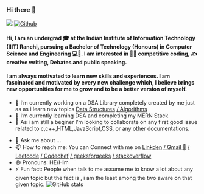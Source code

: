 ### Hi there 👋 
![](https://visitor-badge.laobi.icu/badge?page_id=Rishav9852Kumar)    [![Github](https://img.shields.io/github/followers/Rishav9852Kumar?label=Follow&style=social)](https://github.com/Rishav9852Kumar)
#### Hi, I am an undergrad 🎓 at the Indian Institute of Information Technology (IIIT) Ranchi[.](https://www.linkedin.com/in/rishav-kumar-iiitranchi/?lipi=urn%3Ali%3Apage%3Ad_flagship3_profile_view_base%3BmZXSCFStSCGADlZ6ID5exg%3D%3D#) pursuing a Bachelor of Technology (Honours) in Computer Science and Engineering 💻🤖. I am interested in 👨‍💻 competitive coding, ✍️ creative writing, Debates and public speaking.

#### I am always motivated to learn new skills and experiences. I am fascinated and motivated by every new challenge which, I believe brings new opportunities for me to grow and to be a better version of myself.
- 🔭 I’m currently working on a DSA Library completely created by me just as as i learn new topics [Data Structures](https://github.com/Rishav9852Kumar/Data-Structure-) [/ Algorithms](https://github.com/Rishav9852Kumar/Algorithms-and-implementations-of-Queues-and-stacks-in-commotion-examples)
- 🌱 I’m currently learning DSA and completing my MERN Stack
- 👯 As i am still a beginer I’m looking to collaborate on any first good issue related to c,c++,HTML,JavaScript,CSS, or any other documentations.
<!--🤔 I’m looking for help with App development and Kotlin -->
- 💬 Ask me about ...
- 📫 How to reach me: You can Connect with me on [Linkden](linkedin.com/in/rishav-kumar-iiitranchi) [/ Gmail 📧](rishavkumaraug2000@gmail.com) [/ Leetcode](https://leetcode.com/rishavkumaraug20005212/) [/ Codechef](https://www.codechef.com/users/rishavkum_123) [/ geeksforgeeks](https://auth.geeksforgeeks.org/user/rishavkumaraug20005212/practice/) [/ stackoverflow](https://stackoverflow.com/users/16449946/rishav-kumar?tab=profile)
- 😄 Pronouns: HE/Him
- ⚡ Fun fact: People when talk to me assume me to know a lot about any given topic but the fact is , i am the least among the two aware on that given topic.
![GitHub stats](https://camo.githubusercontent.com/f4c661340756f044fd883793c6455a17bbacebedfea193380bb3bf5562df68d7/68747470733a2f2f6769746875622d726561646d652d73746174732e76657263656c2e6170702f6170693f757365726e616d653d616e7572616768617a72612673686f775f69636f6e733d7472756526686964653d636f6e74726962732c7072732663616368655f7365636f6e64733d3836343030267468656d653d61757261)
